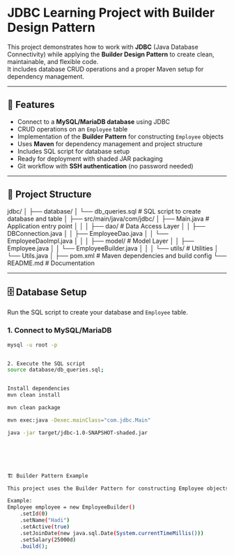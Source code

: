 # JDBC Learning Project with Builder Design Pattern

This project demonstrates how to work with **JDBC** (Java Database Connectivity) while applying the **Builder Design Pattern** to create clean, maintainable, and flexible code.  
It includes database CRUD operations and a proper Maven setup for dependency management.

---

## 🚀 Features
- Connect to a **MySQL/MariaDB database** using JDBC
- CRUD operations on an `Employee` table
- Implementation of the **Builder Pattern** for constructing `Employee` objects
- Uses **Maven** for dependency management and project structure
- Includes SQL script for database setup
- Ready for deployment with shaded JAR packaging
- Git workflow with **SSH authentication** (no password needed)

---

## 📂 Project Structure


jdbc/
│
├── database/
│ └── db_queries.sql # SQL script to create database and table
│
├── src/main/java/com/jdbc/
│ ├── Main.java # Application entry point
│ │
│ ├── dao/ # Data Access Layer
│ │ ├── DBConnection.java
│ │ ├── EmployeeDao.java
│ │ └── EmployeeDaoImpl.java
│ │
│ ├── model/ # Model Layer
│ │ ├── Employee.java
│ │ └── EmployeeBuilder.java
│ │
│ └── utils/ # Utilities
│ └── Utils.java
│
├── pom.xml # Maven dependencies and build config
└── README.md # Documentation



---

## 🗄 Database Setup
Run the SQL script to create your database and `Employee` table.

### 1. Connect to MySQL/MariaDB
```bash
mysql -u root -p


2. Execute the SQL script
source database/db_queries.sql;


Install dependencies
mvn clean install

mvn clean package

mvn exec:java -Dexec.mainClass="com.jdbc.Main"

java -jar target/jdbc-1.0-SNAPSHOT-shaded.jar






🏗 Builder Pattern Example

This project uses the Builder Pattern for constructing Employee objects in a readable and maintainable way.

Example:
Employee employee = new EmployeeBuilder()
    .setId(0)
    .setName("Hadi")
    .setActive(true)
    .setJoinDate(new java.sql.Date(System.currentTimeMillis()))
    .setSalary(25000d)
    .build();
